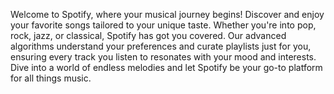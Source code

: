 Welcome to Spotify, where your musical journey begins! Discover and enjoy your favorite songs tailored to your unique taste. Whether you're into pop, rock, jazz, or classical, Spotify has got you covered. Our advanced algorithms understand your preferences and curate playlists just for you, ensuring every track you listen to resonates with your mood and interests. Dive into a world of endless melodies and let Spotify be your go-to platform for all things music.
